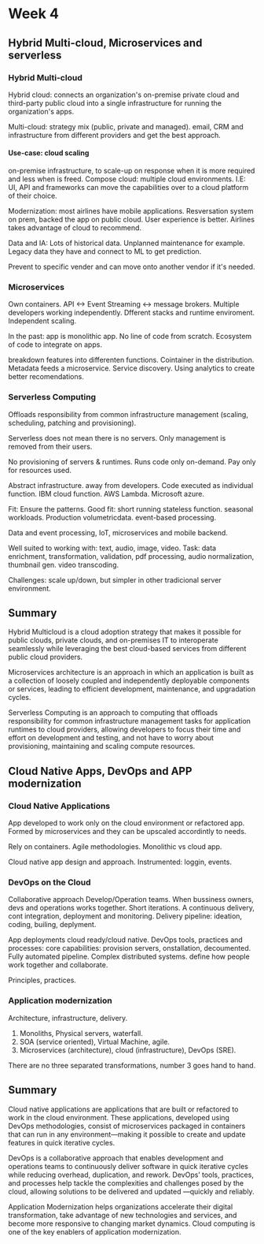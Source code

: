 # Week 4

## Hybrid Multi-cloud, Microservices and serverless

### Hybrid Multi-cloud

Hybrid cloud: connects an organization's on-premise private cloud and third-party
public cloud into a single infrastructure for running the organization's apps.

Multi-cloud: strategy mix (public, private and managed). email, CRM and infrastructure from different providers and get the best approach.

#### Use-case: cloud scaling

on-premise infrastructure, to scale-up on response when it is more required and less when is freed.
Compose cloud: multiple cloud environments. I.E: UI, API and frameworks can move the capabilities over to a cloud platform of their choice.

Modernization: most airlines have mobile applications. Resversation system on prem, backed the app on public cloud. User experience is better. Airlines takes advantage of cloud to recommend.

Data and IA: Lots of historical data. Unplanned maintenance for example. Legacy data they have and connect to ML to get prediction.

Prevent to specific vender and can move onto another vendor if it's needed.

### Microservices

Own containers.
API <-> Event Streaming <-> message brokers. Multiple developers working independently. Dfferent stacks and runtime enviroment. Independent scaling.

In the past: app is monolithic app. No line of code from scratch. Ecosystem of code to integrate on apps.

breakdown features into differenten functions. Cointainer in the distribution. Metadata feeds a microservice. Service discovery. Using analytics to create better recomendations.

### Serverless Computing

Offloads responsibility from common infrastructure management (scaling, scheduling, patching and provisioning).

Serverless does not mean there is no servers. Only management is removed from their users.

No provisioning of servers & runtimes. Runs code only on-demand. Pay only for resources used.

Abstract infrastructure. away from developers. Code executed as individual function.
IBM cloud function. AWS Lambda. Microsoft azure.

Fit: Ensure the patterns. Good fit: short running stateless function. seasonal workloads. Production volumetricdata. event-based processing.

Data and event processing, IoT, microservices and mobile backend.

Well suited to working with: text, audio, image, video.
Task: data enrichment, transformation, validation, pdf processing, audio normalization, thumbnail gen. video transcoding.

Challenges: scale up/down, but simpler in other tradicional server environment.

## Summary

Hybrid Multicloud is a cloud adoption strategy that makes it possible for public clouds, private clouds, and on-premises IT to interoperate seamlessly while leveraging the best cloud-based services from different public cloud providers.

Microservices architecture is an approach in which an application is built as a collection of loosely coupled and independently deployable components or services, leading to efficient development, maintenance, and upgradation cycles.

Serverless Computing is an approach to computing that offloads responsibility for common infrastructure management tasks for application runtimes to cloud providers, allowing developers to focus their time and effort on development and testing, and not have to worry about provisioning, maintaining and scaling compute resources.

## Cloud Native Apps, DevOps and APP modernization

### Cloud Native Applications

App developed to work only on the cloud environment or refactored app. Formed by microservices and they can be upscaled accordintly to needs.

Rely on containers. Agile methodologies. Monolithic vs cloud app.

Cloud native app design and approach. Instrumented: loggin, events.

### DevOps on the Cloud

Collaborative approach Develop/Operation teams. When bussiness owners, devs and operations works together. Short iterations. A continuous delivery, cont integration, deployment and monitoring. Delivery pipeline: ideation, coding, builing, deplyment.

App deployments cloud ready/cloud native. DevOps tools, practices and processes: core capabilities: provision servers, onstallation, decoumented. Fully automated pipeline. Complex distributed systems. define how people work together and collaborate.

Principles, practices.

### Application modernization

Architecture, infrastructure, delivery.

1) Monoliths, Physical servers, waterfall.
2) SOA (service oriented), Virtual Machine, agile.
3) Microservices (architecture), cloud (infrastructure), DevOps (SRE).

There are no three separated transformations, number 3 goes hand to hand.

## Summary

Cloud native applications are applications that are built or refactored to work in the cloud environment. These applications, developed using DevOps methodologies, consist of microservices packaged in containers that can run in any environment—making it possible to create and update features in quick iterative cycles.

DevOps is a collaborative approach that enables development and operations teams to continuously deliver software in quick iterative cycles while reducing overhead, duplication, and rework. DevOps’ tools, practices, and processes help tackle the complexities and challenges posed by the cloud, allowing solutions to be delivered and updated —quickly and reliably.

Application Modernization helps organizations accelerate their digital transformation, take advantage of new technologies and services, and become more responsive to changing market dynamics. Cloud computing is one of the key enablers of application modernization.
